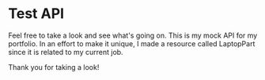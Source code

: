 # Test API

Feel free to take a look and see what's going on. This is my mock API for my portfolio. In an effort to make it unique, I made a resource called LaptopPart since it is related to my current job.

Thank you for taking a look!
